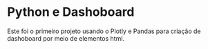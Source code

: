# Python e Dashoboard

Este foi o primeiro projeto usando o Plotly e Pandas para criação de dashoboard por meio de elementos html.
